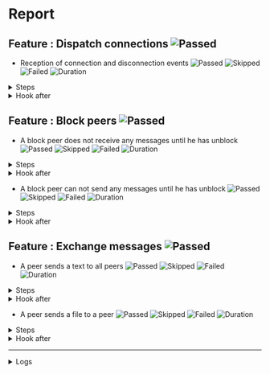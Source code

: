 # Report

## Feature : Dispatch connections ![Passed](https://img.shields.io/badge/Passed-green)

- Reception of connection and disconnection events ![Passed](https://img.shields.io/badge/18-Passed-green) ![Skipped](https://img.shields.io/badge/0-Skipped-yellow) ![Failed](https://img.shields.io/badge/0-Failed-red) ![Duration](https://img.shields.io/badge/8s-324ms-blue)

<details>
<summary>Steps</summary>

  - the following peers are started (line 4) ![Passed](https://img.shields.io/badge/Passed-green) ![Duration](https://img.shields.io/badge/5s-131ms-blue)
  - the peer "P1" connects to "P0" (line 10) ![Passed](https://img.shields.io/badge/Passed-green) ![Duration](https://img.shields.io/badge/0s-4ms-blue)
  - the peer "P0" receives (line 11) ![Passed](https://img.shields.io/badge/Passed-green) ![Duration](https://img.shields.io/badge/0s-1ms-blue)
  - the peer "P1" receives (line 14) ![Passed](https://img.shields.io/badge/Passed-green) ![Duration](https://img.shields.io/badge/0s-4ms-blue)
  - the peer "P2" connects to "P0" (line 17) ![Passed](https://img.shields.io/badge/Passed-green) ![Duration](https://img.shields.io/badge/0s-25ms-blue)
  - the peer "P0" receives (line 18) ![Passed](https://img.shields.io/badge/Passed-green) ![Duration](https://img.shields.io/badge/0s-1ms-blue)
  - the peer "P1" receives (line 21) ![Passed](https://img.shields.io/badge/Passed-green) ![Duration](https://img.shields.io/badge/0s-3ms-blue)
  - the peer "P2" receives (line 24) ![Passed](https://img.shields.io/badge/Passed-green) ![Duration](https://img.shields.io/badge/0s-3ms-blue)
  - the peer "P3" connects to "P0" (line 28) ![Passed](https://img.shields.io/badge/Passed-green) ![Duration](https://img.shields.io/badge/0s-7ms-blue)
  - the peer "P0" receives (line 29) ![Passed](https://img.shields.io/badge/Passed-green) ![Duration](https://img.shields.io/badge/0s-4ms-blue)
  - the peer "P1" receives (line 32) ![Passed](https://img.shields.io/badge/Passed-green) ![Duration](https://img.shields.io/badge/0s-106ms-blue)
  - the peer "P2" receives (line 35) ![Passed](https://img.shields.io/badge/Passed-green) ![Duration](https://img.shields.io/badge/1s-3ms-blue)
  - the peer "P3" receives (line 38) ![Passed](https://img.shields.io/badge/Passed-green) ![Duration](https://img.shields.io/badge/1s-403ms-blue)
  - the peer "P2" disconnects (line 43) ![Passed](https://img.shields.io/badge/Passed-green) ![Duration](https://img.shields.io/badge/0s-4ms-blue)
  - the peer "P0" receives (line 44) ![Passed](https://img.shields.io/badge/Passed-green) ![Duration](https://img.shields.io/badge/0s-1ms-blue)
  - the peer "P1" receives (line 47) ![Passed](https://img.shields.io/badge/Passed-green) ![Duration](https://img.shields.io/badge/0s-8ms-blue)
  - the peer "P3" receives (line 50) ![Passed](https://img.shields.io/badge/Passed-green) ![Duration](https://img.shields.io/badge/0s-304ms-blue)
  - the peer "P2" receives (line 53) ![Passed](https://img.shields.io/badge/Passed-green) ![Duration](https://img.shields.io/badge/0s-302ms-blue)
</details>



<details>
<summary>Hook after</summary>

- ![Passed](https://img.shields.io/badge/Passed-green) ![Duration](https://img.shields.io/badge/0s-403ms-blue)
</details>



## Feature : Block peers ![Passed](https://img.shields.io/badge/Passed-green)

- A block peer does not receive any messages until he has unblock ![Passed](https://img.shields.io/badge/17-Passed-green) ![Skipped](https://img.shields.io/badge/0-Skipped-yellow) ![Failed](https://img.shields.io/badge/0-Failed-red) ![Duration](https://img.shields.io/badge/7s-717ms-blue)

<details>
<summary>Steps</summary>

  - the following peers are started (line 4) ![Passed](https://img.shields.io/badge/Passed-green) ![Duration](https://img.shields.io/badge/5s-127ms-blue)
  - the peer "P1" connects to "P0" (line 9) ![Passed](https://img.shields.io/badge/Passed-green) ![Duration](https://img.shields.io/badge/0s-4ms-blue)
  - the peer "P1" receives (line 10) ![Passed](https://img.shields.io/badge/Passed-green) ![Duration](https://img.shields.io/badge/0s-3ms-blue)
  - the peer "P0" receives (line 13) ![Passed](https://img.shields.io/badge/Passed-green) ![Duration](https://img.shields.io/badge/0s-4ms-blue)
  - the peer "P2" connects to "P0" (line 16) ![Passed](https://img.shields.io/badge/Passed-green) ![Duration](https://img.shields.io/badge/0s-1ms-blue)
  - the peer "P1" receives (line 17) ![Passed](https://img.shields.io/badge/Passed-green) ![Duration](https://img.shields.io/badge/0s-25ms-blue)
  - the peer "P0" receives (line 20) ![Passed](https://img.shields.io/badge/Passed-green) ![Duration](https://img.shields.io/badge/0s-3ms-blue)
  - the peer "P2" receives (line 23) ![Passed](https://img.shields.io/badge/Passed-green) ![Duration](https://img.shields.io/badge/0s-2ms-blue)
  - the peer "P1" blocks the peer "P2" (line 27) ![Passed](https://img.shields.io/badge/Passed-green) ![Duration](https://img.shields.io/badge/0s-3ms-blue)
  - the peer "P2" receives (line 28) ![Passed](https://img.shields.io/badge/Passed-green) ![Duration](https://img.shields.io/badge/0s-6ms-blue)
  - the peer "P1" sends "I am a peer" to "all" (line 31) ![Passed](https://img.shields.io/badge/Passed-green) ![Duration](https://img.shields.io/badge/0s-6ms-blue)
  - the peer "P0" receives (line 32) ![Passed](https://img.shields.io/badge/Passed-green) ![Duration](https://img.shields.io/badge/0s-105ms-blue)
  - the peer "P2" does not receives (line 35) ![Passed](https://img.shields.io/badge/Passed-green) ![Duration](https://img.shields.io/badge/2s-405ms-blue)
  - the peer "P1" unblocks the peer "P2" (line 38) ![Passed](https://img.shields.io/badge/Passed-green) ![Duration](https://img.shields.io/badge/0s-4ms-blue)
  - the peer "P2" receives (line 39) ![Passed](https://img.shields.io/badge/Passed-green) ![Duration](https://img.shields.io/badge/0s-1ms-blue)
  - the peer "P1" sends "Hello" to "all" (line 42) ![Passed](https://img.shields.io/badge/Passed-green) ![Duration](https://img.shields.io/badge/0s-1ms-blue)
  - the peer "P2" receives (line 43) ![Passed](https://img.shields.io/badge/Passed-green) ![Duration](https://img.shields.io/badge/0s-11ms-blue)
</details>



<details>
<summary>Hook after</summary>

- ![Passed](https://img.shields.io/badge/Passed-green) ![Duration](https://img.shields.io/badge/0s-603ms-blue)
</details>


- A block peer can not send any messages until he has unblock ![Passed](https://img.shields.io/badge/17-Passed-green) ![Skipped](https://img.shields.io/badge/0-Skipped-yellow) ![Failed](https://img.shields.io/badge/0-Failed-red) ![Duration](https://img.shields.io/badge/8s-18ms-blue)

<details>
<summary>Steps</summary>

  - the following peers are started (line 48) ![Passed](https://img.shields.io/badge/Passed-green) ![Duration](https://img.shields.io/badge/5s-128ms-blue)
  - the peer "P1" connects to "P0" (line 53) ![Passed](https://img.shields.io/badge/Passed-green) ![Duration](https://img.shields.io/badge/0s-4ms-blue)
  - the peer "P1" receives (line 54) ![Passed](https://img.shields.io/badge/Passed-green) ![Duration](https://img.shields.io/badge/0s-2ms-blue)
  - the peer "P0" receives (line 57) ![Passed](https://img.shields.io/badge/Passed-green) ![Duration](https://img.shields.io/badge/0s-3ms-blue)
  - the peer "P2" connects to "P0" (line 60) ![Passed](https://img.shields.io/badge/Passed-green) ![Duration](https://img.shields.io/badge/0s-9ms-blue)
  - the peer "P1" receives (line 61) ![Passed](https://img.shields.io/badge/Passed-green) ![Duration](https://img.shields.io/badge/0s-17ms-blue)
  - the peer "P0" receives (line 64) ![Passed](https://img.shields.io/badge/Passed-green) ![Duration](https://img.shields.io/badge/0s-3ms-blue)
  - the peer "P2" receives (line 67) ![Passed](https://img.shields.io/badge/Passed-green) ![Duration](https://img.shields.io/badge/0s-2ms-blue)
  - the peer "P2" blocks the peer "P1" (line 71) ![Passed](https://img.shields.io/badge/Passed-green) ![Duration](https://img.shields.io/badge/0s-4ms-blue)
  - the peer "P1" receives (line 72) ![Passed](https://img.shields.io/badge/Passed-green) ![Duration](https://img.shields.io/badge/0s-8ms-blue)
  - the peer "P1" sends "I am a peer" to "all" (line 75) ![Passed](https://img.shields.io/badge/Passed-green) ![Duration](https://img.shields.io/badge/0s-107ms-blue)
  - the peer "P0" receives (line 76) ![Passed](https://img.shields.io/badge/Passed-green) ![Duration](https://img.shields.io/badge/1s-3ms-blue)
  - the peer "P2" does not receives (line 79) ![Passed](https://img.shields.io/badge/Passed-green) ![Duration](https://img.shields.io/badge/1s-404ms-blue)
  - the peer "P2" unblocks the peer "P1" (line 82) ![Passed](https://img.shields.io/badge/Passed-green) ![Duration](https://img.shields.io/badge/0s-4ms-blue)
  - the peer "P1" receives (line 83) ![Passed](https://img.shields.io/badge/Passed-green) ![Duration](https://img.shields.io/badge/0s-7ms-blue)
  - the peer "P1" sends "Hello" to "all" (line 86) ![Passed](https://img.shields.io/badge/Passed-green) ![Duration](https://img.shields.io/badge/0s-1ms-blue)
  - the peer "P2" receives (line 87) ![Passed](https://img.shields.io/badge/Passed-green) ![Duration](https://img.shields.io/badge/0s-304ms-blue)
</details>



<details>
<summary>Hook after</summary>

- ![Passed](https://img.shields.io/badge/Passed-green) ![Duration](https://img.shields.io/badge/0s-704ms-blue)
</details>



## Feature : Exchange messages ![Passed](https://img.shields.io/badge/Passed-green)

- A peer sends a text to all peers ![Passed](https://img.shields.io/badge/13-Passed-green) ![Skipped](https://img.shields.io/badge/0-Skipped-yellow) ![Failed](https://img.shields.io/badge/0-Failed-red) ![Duration](https://img.shields.io/badge/7s-295ms-blue)

<details>
<summary>Steps</summary>

  - the following peers are started (line 4) ![Passed](https://img.shields.io/badge/Passed-green) ![Duration](https://img.shields.io/badge/5s-127ms-blue)
  - the peer "P1" connects to "P0" (line 10) ![Passed](https://img.shields.io/badge/Passed-green) ![Duration](https://img.shields.io/badge/0s-1ms-blue)
  - the peer "P0" receives (line 11) ![Passed](https://img.shields.io/badge/Passed-green) ![Duration](https://img.shields.io/badge/0s-3ms-blue)
  - the peer "P2" connects to "P0" (line 14) ![Passed](https://img.shields.io/badge/Passed-green) ![Duration](https://img.shields.io/badge/0s-2ms-blue)
  - the peer "P0" receives (line 15) ![Passed](https://img.shields.io/badge/Passed-green) ![Duration](https://img.shields.io/badge/0s-3ms-blue)
  - the peer "P3" connects to "P0" (line 18) ![Passed](https://img.shields.io/badge/Passed-green) ![Duration](https://img.shields.io/badge/0s-25ms-blue)
  - the peer "P0" receives (line 19) ![Passed](https://img.shields.io/badge/Passed-green) ![Duration](https://img.shields.io/badge/0s-2ms-blue)
  - the peer "P2" receives (line 22) ![Passed](https://img.shields.io/badge/Passed-green) ![Duration](https://img.shields.io/badge/0s-2ms-blue)
  - the peer "P3" receives (line 27) ![Passed](https://img.shields.io/badge/Passed-green) ![Duration](https://img.shields.io/badge/0s-3ms-blue)
  - the peer "P1" sends "Hello all" to "all" (line 32) ![Passed](https://img.shields.io/badge/Passed-green) ![Duration](https://img.shields.io/badge/0s-7ms-blue)
  - the peer "P0" receives (line 33) ![Passed](https://img.shields.io/badge/Passed-green) ![Duration](https://img.shields.io/badge/0s-6ms-blue)
  - the peer "P2" receives (line 36) ![Passed](https://img.shields.io/badge/Passed-green) ![Duration](https://img.shields.io/badge/0s-105ms-blue)
  - the peer "P3" receives (line 39) ![Passed](https://img.shields.io/badge/Passed-green) ![Duration](https://img.shields.io/badge/2s-3ms-blue)
</details>



<details>
<summary>Hook after</summary>

- ![Passed](https://img.shields.io/badge/Passed-green) ![Duration](https://img.shields.io/badge/0s-403ms-blue)
</details>


- A peer sends a file to a peer ![Passed](https://img.shields.io/badge/11-Passed-green) ![Skipped](https://img.shields.io/badge/0-Skipped-yellow) ![Failed](https://img.shields.io/badge/0-Failed-red) ![Duration](https://img.shields.io/badge/5s-186ms-blue)

<details>
<summary>Steps</summary>

  - the following peers are started (line 44) ![Passed](https://img.shields.io/badge/Passed-green) ![Duration](https://img.shields.io/badge/5s-125ms-blue)
  - the peer "P1" connects to "P0" (line 50) ![Passed](https://img.shields.io/badge/Passed-green) ![Duration](https://img.shields.io/badge/0s-5ms-blue)
  - the peer "P0" receives (line 51) ![Passed](https://img.shields.io/badge/Passed-green) ![Duration](https://img.shields.io/badge/0s-1ms-blue)
  - the peer "P2" connects to "P0" (line 54) ![Passed](https://img.shields.io/badge/Passed-green) ![Duration](https://img.shields.io/badge/0s-4ms-blue)
  - the peer "P0" receives (line 55) ![Passed](https://img.shields.io/badge/Passed-green) ![Duration](https://img.shields.io/badge/0s-9ms-blue)
  - the peer "P3" connects to "P0" (line 58) ![Passed](https://img.shields.io/badge/Passed-green) ![Duration](https://img.shields.io/badge/0s-17ms-blue)
  - the peer "P0" receives (line 59) ![Passed](https://img.shields.io/badge/Passed-green) ![Duration](https://img.shields.io/badge/0s-3ms-blue)
  - the peer "P2" receives (line 62) ![Passed](https://img.shields.io/badge/Passed-green) ![Duration](https://img.shields.io/badge/0s-2ms-blue)
  - the peer "P3" receives (line 67) ![Passed](https://img.shields.io/badge/Passed-green) ![Duration](https://img.shields.io/badge/0s-3ms-blue)
  - the peer "P2" sends "file:/tests/test.txt" to "P1" (line 72) ![Passed](https://img.shields.io/badge/Passed-green) ![Duration](https://img.shields.io/badge/0s-6ms-blue)
  - the peer "P1" receives (line 73) ![Passed](https://img.shields.io/badge/Passed-green) ![Duration](https://img.shields.io/badge/0s-6ms-blue)
</details>



<details>
<summary>Hook after</summary>

- ![Passed](https://img.shields.io/badge/Passed-green) ![Duration](https://img.shields.io/badge/1s-105ms-blue)
</details>


---


<details>
<summary>Logs</summary>

```
  2023-10-06T18:27:35.696453Z  INFO rudp2plib::thread: Peer started on port 9000.
    at src/thread.rs:101

  2023-10-06T18:27:35.973978Z  INFO rudp2plib::thread: Peer started on port 9001.
    at src/thread.rs:101

  2023-10-06T18:27:36.212006Z  INFO rudp2plib::thread: Peer started on port 9002.
    at src/thread.rs:101

  2023-10-06T18:27:36.466468Z  INFO rudp2plib::thread: Peer started on port 9003.
    at src/thread.rs:101

  2023-10-06T18:27:36.782224Z  INFO rudp2plib::thread: Peer started on port 9100.
    at src/thread.rs:101

  2023-10-06T18:27:37.090246Z  INFO rudp2plib::thread: Peer started on port 9101.
    at src/thread.rs:101

  2023-10-06T18:27:37.411030Z  INFO rudp2plib::thread: Peer started on port 9102.
    at src/thread.rs:101

  2023-10-06T18:27:37.931565Z  INFO rudp2plib::thread: Peer started on port 9200.
    at src/thread.rs:101

  2023-10-06T18:27:38.226367Z  INFO rudp2plib::thread: Peer started on port 9201.
    at src/thread.rs:101

  2023-10-06T18:27:38.356686Z  INFO rudp2plib::thread: Peer started on port 9202.
    at src/thread.rs:101

  2023-10-06T18:27:38.523686Z  INFO rudp2plib::thread: Peer started on port 9300.
    at src/thread.rs:101

  2023-10-06T18:27:38.819120Z  INFO rudp2plib::thread: Peer started on port 9301.
    at src/thread.rs:101

  2023-10-06T18:27:39.120934Z  INFO rudp2plib::thread: Peer started on port 9302.
    at src/thread.rs:101

  2023-10-06T18:27:39.245029Z  INFO rudp2plib::thread: Peer started on port 9303.
    at src/thread.rs:101

  2023-10-06T18:27:39.332671Z  INFO rudp2plib::thread: Peer started on port 9400.
    at src/thread.rs:101

  2023-10-06T18:27:39.398062Z  INFO rudp2plib::thread: Peer started on port 9401.
    at src/thread.rs:101

  2023-10-06T18:27:39.711855Z  INFO rudp2plib::thread: Peer started on port 9402.
    at src/thread.rs:101

  2023-10-06T18:27:40.545431Z  INFO rudp2plib::thread: Peer started on port 9403.
    at src/thread.rs:101

  2023-10-06T18:27:40.608267Z  INFO rudp2plib::thread: Peer stopped on port 9402.
    at src/thread.rs:136

  2023-10-06T18:27:40.609480Z  INFO rudp2plib::thread: Peer stopped on port 9403.
    at src/thread.rs:136

  2023-10-06T18:27:40.610759Z  INFO rudp2plib::thread: Peer stopped on port 9400.
    at src/thread.rs:136

  2023-10-06T18:27:40.611285Z  INFO rudp2plib::thread: Peer stopped on port 9401.
    at src/thread.rs:136

  2023-10-06T18:27:42.716926Z  INFO rudp2plib::thread: Peer stopped on port 9303.
    at src/thread.rs:136

  2023-10-06T18:27:42.817363Z  INFO rudp2plib::thread: Peer stopped on port 9300.
    at src/thread.rs:136

  2023-10-06T18:27:42.917512Z  INFO rudp2plib::thread: Peer stopped on port 9302.
    at src/thread.rs:136

  2023-10-06T18:27:43.017806Z  INFO rudp2plib::thread: Peer stopped on port 9301.
    at src/thread.rs:136

  2023-10-06T18:27:43.136657Z  INFO rudp2plib::thread: Peer stopped on port 9100.
    at src/thread.rs:136

  2023-10-06T18:27:43.237253Z  INFO rudp2plib::thread: Peer stopped on port 9101.
    at src/thread.rs:136

  2023-10-06T18:27:43.337428Z  INFO rudp2plib::thread: Peer stopped on port 9102.
    at src/thread.rs:136

  2023-10-06T18:27:43.438763Z  INFO rudp2plib::thread: Peer stopped on port 9200.
    at src/thread.rs:136

  2023-10-06T18:27:43.539242Z  INFO rudp2plib::thread: Peer stopped on port 9201.
    at src/thread.rs:136

  2023-10-06T18:27:43.639403Z  INFO rudp2plib::thread: Peer stopped on port 9202.
    at src/thread.rs:136

  2023-10-06T18:27:43.741083Z  INFO rudp2plib::thread: Peer stopped on port 9002.
    at src/thread.rs:136

  2023-10-06T18:27:43.841613Z  INFO rudp2plib::thread: Peer stopped on port 9000.
    at src/thread.rs:136

  2023-10-06T18:27:43.941963Z  INFO rudp2plib::thread: Peer stopped on port 9003.
    at src/thread.rs:136

  2023-10-06T18:27:44.042170Z  INFO rudp2plib::thread: Peer stopped on port 9001.
    at src/thread.rs:136

  2023-10-06T18:27:35.696453Z  INFO rudp2plib::thread: Peer started on port 9000.
    at src/thread.rs:101

  2023-10-06T18:27:35.973978Z  INFO rudp2plib::thread: Peer started on port 9001.
    at src/thread.rs:101

  2023-10-06T18:27:36.212006Z  INFO rudp2plib::thread: Peer started on port 9002.
    at src/thread.rs:101

  2023-10-06T18:27:36.466468Z  INFO rudp2plib::thread: Peer started on port 9003.
    at src/thread.rs:101

  2023-10-06T18:27:36.782224Z  INFO rudp2plib::thread: Peer started on port 9100.
    at src/thread.rs:101

  2023-10-06T18:27:37.090246Z  INFO rudp2plib::thread: Peer started on port 9101.
    at src/thread.rs:101

  2023-10-06T18:27:37.411030Z  INFO rudp2plib::thread: Peer started on port 9102.
    at src/thread.rs:101

  2023-10-06T18:27:37.931565Z  INFO rudp2plib::thread: Peer started on port 9200.
    at src/thread.rs:101

  2023-10-06T18:27:38.226367Z  INFO rudp2plib::thread: Peer started on port 9201.
    at src/thread.rs:101

  2023-10-06T18:27:38.356686Z  INFO rudp2plib::thread: Peer started on port 9202.
    at src/thread.rs:101

  2023-10-06T18:27:38.523686Z  INFO rudp2plib::thread: Peer started on port 9300.
    at src/thread.rs:101

  2023-10-06T18:27:38.819120Z  INFO rudp2plib::thread: Peer started on port 9301.
    at src/thread.rs:101

  2023-10-06T18:27:39.120934Z  INFO rudp2plib::thread: Peer started on port 9302.
    at src/thread.rs:101

  2023-10-06T18:27:39.245029Z  INFO rudp2plib::thread: Peer started on port 9303.
    at src/thread.rs:101

  2023-10-06T18:27:39.332671Z  INFO rudp2plib::thread: Peer started on port 9400.
    at src/thread.rs:101

  2023-10-06T18:27:39.398062Z  INFO rudp2plib::thread: Peer started on port 9401.
    at src/thread.rs:101

  2023-10-06T18:27:39.711855Z  INFO rudp2plib::thread: Peer started on port 9402.
    at src/thread.rs:101

  2023-10-06T18:27:40.545431Z  INFO rudp2plib::thread: Peer started on port 9403.
    at src/thread.rs:101

  2023-10-06T18:27:40.608267Z  INFO rudp2plib::thread: Peer stopped on port 9402.
    at src/thread.rs:136

  2023-10-06T18:27:40.609480Z  INFO rudp2plib::thread: Peer stopped on port 9403.
    at src/thread.rs:136

  2023-10-06T18:27:40.610759Z  INFO rudp2plib::thread: Peer stopped on port 9400.
    at src/thread.rs:136

  2023-10-06T18:27:40.611285Z  INFO rudp2plib::thread: Peer stopped on port 9401.
    at src/thread.rs:136

  2023-10-06T18:27:42.716926Z  INFO rudp2plib::thread: Peer stopped on port 9303.
    at src/thread.rs:136

  2023-10-06T18:27:42.817363Z  INFO rudp2plib::thread: Peer stopped on port 9300.
    at src/thread.rs:136

  2023-10-06T18:27:42.917512Z  INFO rudp2plib::thread: Peer stopped on port 9302.
    at src/thread.rs:136

  2023-10-06T18:27:43.017806Z  INFO rudp2plib::thread: Peer stopped on port 9301.
    at src/thread.rs:136

  2023-10-06T18:27:43.136657Z  INFO rudp2plib::thread: Peer stopped on port 9100.
    at src/thread.rs:136

  2023-10-06T18:27:43.237253Z  INFO rudp2plib::thread: Peer stopped on port 9101.
    at src/thread.rs:136

  2023-10-06T18:27:43.337428Z  INFO rudp2plib::thread: Peer stopped on port 9102.
    at src/thread.rs:136

  2023-10-06T18:27:43.438763Z  INFO rudp2plib::thread: Peer stopped on port 9200.
    at src/thread.rs:136

  2023-10-06T18:27:43.539242Z  INFO rudp2plib::thread: Peer stopped on port 9201.
    at src/thread.rs:136

  2023-10-06T18:27:43.639403Z  INFO rudp2plib::thread: Peer stopped on port 9202.
    at src/thread.rs:136

  2023-10-06T18:27:43.741083Z  INFO rudp2plib::thread: Peer stopped on port 9002.
    at src/thread.rs:136

  2023-10-06T18:27:43.841613Z  INFO rudp2plib::thread: Peer stopped on port 9000.
    at src/thread.rs:136

  2023-10-06T18:27:43.941963Z  INFO rudp2plib::thread: Peer stopped on port 9003.
    at src/thread.rs:136

  2023-10-06T18:27:44.042170Z  INFO rudp2plib::thread: Peer stopped on port 9001.
    at src/thread.rs:136

  2023-10-06T18:27:35.696453Z  INFO rudp2plib::thread: Peer started on port 9000.
    at src/thread.rs:101

  2023-10-06T18:27:35.973978Z  INFO rudp2plib::thread: Peer started on port 9001.
    at src/thread.rs:101

  2023-10-06T18:27:36.212006Z  INFO rudp2plib::thread: Peer started on port 9002.
    at src/thread.rs:101

  2023-10-06T18:27:36.466468Z  INFO rudp2plib::thread: Peer started on port 9003.
    at src/thread.rs:101

  2023-10-06T18:27:36.782224Z  INFO rudp2plib::thread: Peer started on port 9100.
    at src/thread.rs:101

  2023-10-06T18:27:37.090246Z  INFO rudp2plib::thread: Peer started on port 9101.
    at src/thread.rs:101

  2023-10-06T18:27:37.411030Z  INFO rudp2plib::thread: Peer started on port 9102.
    at src/thread.rs:101

  2023-10-06T18:27:37.931565Z  INFO rudp2plib::thread: Peer started on port 9200.
    at src/thread.rs:101

  2023-10-06T18:27:38.226367Z  INFO rudp2plib::thread: Peer started on port 9201.
    at src/thread.rs:101

  2023-10-06T18:27:38.356686Z  INFO rudp2plib::thread: Peer started on port 9202.
    at src/thread.rs:101

  2023-10-06T18:27:38.523686Z  INFO rudp2plib::thread: Peer started on port 9300.
    at src/thread.rs:101

  2023-10-06T18:27:38.819120Z  INFO rudp2plib::thread: Peer started on port 9301.
    at src/thread.rs:101

  2023-10-06T18:27:39.120934Z  INFO rudp2plib::thread: Peer started on port 9302.
    at src/thread.rs:101

  2023-10-06T18:27:39.245029Z  INFO rudp2plib::thread: Peer started on port 9303.
    at src/thread.rs:101

  2023-10-06T18:27:39.332671Z  INFO rudp2plib::thread: Peer started on port 9400.
    at src/thread.rs:101

  2023-10-06T18:27:39.398062Z  INFO rudp2plib::thread: Peer started on port 9401.
    at src/thread.rs:101

  2023-10-06T18:27:39.711855Z  INFO rudp2plib::thread: Peer started on port 9402.
    at src/thread.rs:101

  2023-10-06T18:27:40.545431Z  INFO rudp2plib::thread: Peer started on port 9403.
    at src/thread.rs:101

  2023-10-06T18:27:40.608267Z  INFO rudp2plib::thread: Peer stopped on port 9402.
    at src/thread.rs:136

  2023-10-06T18:27:40.609480Z  INFO rudp2plib::thread: Peer stopped on port 9403.
    at src/thread.rs:136

  2023-10-06T18:27:40.610759Z  INFO rudp2plib::thread: Peer stopped on port 9400.
    at src/thread.rs:136

  2023-10-06T18:27:40.611285Z  INFO rudp2plib::thread: Peer stopped on port 9401.
    at src/thread.rs:136

  2023-10-06T18:27:42.716926Z  INFO rudp2plib::thread: Peer stopped on port 9303.
    at src/thread.rs:136

  2023-10-06T18:27:42.817363Z  INFO rudp2plib::thread: Peer stopped on port 9300.
    at src/thread.rs:136

  2023-10-06T18:27:42.917512Z  INFO rudp2plib::thread: Peer stopped on port 9302.
    at src/thread.rs:136

  2023-10-06T18:27:43.017806Z  INFO rudp2plib::thread: Peer stopped on port 9301.
    at src/thread.rs:136

  2023-10-06T18:27:43.136657Z  INFO rudp2plib::thread: Peer stopped on port 9100.
    at src/thread.rs:136

  2023-10-06T18:27:43.237253Z  INFO rudp2plib::thread: Peer stopped on port 9101.
    at src/thread.rs:136

  2023-10-06T18:27:43.337428Z  INFO rudp2plib::thread: Peer stopped on port 9102.
    at src/thread.rs:136

  2023-10-06T18:27:43.438763Z  INFO rudp2plib::thread: Peer stopped on port 9200.
    at src/thread.rs:136

  2023-10-06T18:27:43.539242Z  INFO rudp2plib::thread: Peer stopped on port 9201.
    at src/thread.rs:136

  2023-10-06T18:27:43.639403Z  INFO rudp2plib::thread: Peer stopped on port 9202.
    at src/thread.rs:136

  2023-10-06T18:27:43.741083Z  INFO rudp2plib::thread: Peer stopped on port 9002.
    at src/thread.rs:136

  2023-10-06T18:27:43.841613Z  INFO rudp2plib::thread: Peer stopped on port 9000.
    at src/thread.rs:136

  2023-10-06T18:27:43.941963Z  INFO rudp2plib::thread: Peer stopped on port 9003.
    at src/thread.rs:136

  2023-10-06T18:27:44.042170Z  INFO rudp2plib::thread: Peer stopped on port 9001.
    at src/thread.rs:136

  2023-10-06T18:27:35.696453Z  INFO rudp2plib::thread: Peer started on port 9000.
    at src/thread.rs:101

  2023-10-06T18:27:35.973978Z  INFO rudp2plib::thread: Peer started on port 9001.
    at src/thread.rs:101

  2023-10-06T18:27:36.212006Z  INFO rudp2plib::thread: Peer started on port 9002.
    at src/thread.rs:101

  2023-10-06T18:27:36.466468Z  INFO rudp2plib::thread: Peer started on port 9003.
    at src/thread.rs:101

  2023-10-06T18:27:36.782224Z  INFO rudp2plib::thread: Peer started on port 9100.
    at src/thread.rs:101

  2023-10-06T18:27:37.090246Z  INFO rudp2plib::thread: Peer started on port 9101.
    at src/thread.rs:101

  2023-10-06T18:27:37.411030Z  INFO rudp2plib::thread: Peer started on port 9102.
    at src/thread.rs:101

  2023-10-06T18:27:37.931565Z  INFO rudp2plib::thread: Peer started on port 9200.
    at src/thread.rs:101

  2023-10-06T18:27:38.226367Z  INFO rudp2plib::thread: Peer started on port 9201.
    at src/thread.rs:101

  2023-10-06T18:27:38.356686Z  INFO rudp2plib::thread: Peer started on port 9202.
    at src/thread.rs:101

  2023-10-06T18:27:38.523686Z  INFO rudp2plib::thread: Peer started on port 9300.
    at src/thread.rs:101

  2023-10-06T18:27:38.819120Z  INFO rudp2plib::thread: Peer started on port 9301.
    at src/thread.rs:101

  2023-10-06T18:27:39.120934Z  INFO rudp2plib::thread: Peer started on port 9302.
    at src/thread.rs:101

  2023-10-06T18:27:39.245029Z  INFO rudp2plib::thread: Peer started on port 9303.
    at src/thread.rs:101

  2023-10-06T18:27:39.332671Z  INFO rudp2plib::thread: Peer started on port 9400.
    at src/thread.rs:101

  2023-10-06T18:27:39.398062Z  INFO rudp2plib::thread: Peer started on port 9401.
    at src/thread.rs:101

  2023-10-06T18:27:39.711855Z  INFO rudp2plib::thread: Peer started on port 9402.
    at src/thread.rs:101

  2023-10-06T18:27:40.545431Z  INFO rudp2plib::thread: Peer started on port 9403.
    at src/thread.rs:101

  2023-10-06T18:27:40.608267Z  INFO rudp2plib::thread: Peer stopped on port 9402.
    at src/thread.rs:136

  2023-10-06T18:27:40.609480Z  INFO rudp2plib::thread: Peer stopped on port 9403.
    at src/thread.rs:136

  2023-10-06T18:27:40.610759Z  INFO rudp2plib::thread: Peer stopped on port 9400.
    at src/thread.rs:136

  2023-10-06T18:27:40.611285Z  INFO rudp2plib::thread: Peer stopped on port 9401.
    at src/thread.rs:136

  2023-10-06T18:27:42.716926Z  INFO rudp2plib::thread: Peer stopped on port 9303.
    at src/thread.rs:136

  2023-10-06T18:27:42.817363Z  INFO rudp2plib::thread: Peer stopped on port 9300.
    at src/thread.rs:136

  2023-10-06T18:27:42.917512Z  INFO rudp2plib::thread: Peer stopped on port 9302.
    at src/thread.rs:136

  2023-10-06T18:27:43.017806Z  INFO rudp2plib::thread: Peer stopped on port 9301.
    at src/thread.rs:136

  2023-10-06T18:27:35.696453Z  INFO rudp2plib::thread: Peer started on port 9000.
    at src/thread.rs:101

  2023-10-06T18:27:35.973978Z  INFO rudp2plib::thread: Peer started on port 9001.
    at src/thread.rs:101

  2023-10-06T18:27:36.212006Z  INFO rudp2plib::thread: Peer started on port 9002.
    at src/thread.rs:101

  2023-10-06T18:27:36.466468Z  INFO rudp2plib::thread: Peer started on port 9003.
    at src/thread.rs:101

  2023-10-06T18:27:36.782224Z  INFO rudp2plib::thread: Peer started on port 9100.
    at src/thread.rs:101

  2023-10-06T18:27:37.090246Z  INFO rudp2plib::thread: Peer started on port 9101.
    at src/thread.rs:101

  2023-10-06T18:27:37.411030Z  INFO rudp2plib::thread: Peer started on port 9102.
    at src/thread.rs:101

  2023-10-06T18:27:37.931565Z  INFO rudp2plib::thread: Peer started on port 9200.
    at src/thread.rs:101

  2023-10-06T18:27:38.226367Z  INFO rudp2plib::thread: Peer started on port 9201.
    at src/thread.rs:101

  2023-10-06T18:27:38.356686Z  INFO rudp2plib::thread: Peer started on port 9202.
    at src/thread.rs:101

  2023-10-06T18:27:38.523686Z  INFO rudp2plib::thread: Peer started on port 9300.
    at src/thread.rs:101

  2023-10-06T18:27:38.819120Z  INFO rudp2plib::thread: Peer started on port 9301.
    at src/thread.rs:101

  2023-10-06T18:27:39.120934Z  INFO rudp2plib::thread: Peer started on port 9302.
    at src/thread.rs:101

  2023-10-06T18:27:39.245029Z  INFO rudp2plib::thread: Peer started on port 9303.
    at src/thread.rs:101

  2023-10-06T18:27:39.332671Z  INFO rudp2plib::thread: Peer started on port 9400.
    at src/thread.rs:101

  2023-10-06T18:27:39.398062Z  INFO rudp2plib::thread: Peer started on port 9401.
    at src/thread.rs:101

  2023-10-06T18:27:39.711855Z  INFO rudp2plib::thread: Peer started on port 9402.
    at src/thread.rs:101

  2023-10-06T18:27:40.545431Z  INFO rudp2plib::thread: Peer started on port 9403.
    at src/thread.rs:101

  2023-10-06T18:27:40.608267Z  INFO rudp2plib::thread: Peer stopped on port 9402.
    at src/thread.rs:136

  2023-10-06T18:27:40.609480Z  INFO rudp2plib::thread: Peer stopped on port 9403.
    at src/thread.rs:136

  2023-10-06T18:27:40.610759Z  INFO rudp2plib::thread: Peer stopped on port 9400.
    at src/thread.rs:136

  2023-10-06T18:27:40.611285Z  INFO rudp2plib::thread: Peer stopped on port 9401.
    at src/thread.rs:136

  2023-10-06T18:27:42.716926Z  INFO rudp2plib::thread: Peer stopped on port 9303.
    at src/thread.rs:136

  2023-10-06T18:27:42.817363Z  INFO rudp2plib::thread: Peer stopped on port 9300.
    at src/thread.rs:136

  2023-10-06T18:27:42.917512Z  INFO rudp2plib::thread: Peer stopped on port 9302.
    at src/thread.rs:136

  2023-10-06T18:27:43.017806Z  INFO rudp2plib::thread: Peer stopped on port 9301.
    at src/thread.rs:136


```
</details>

